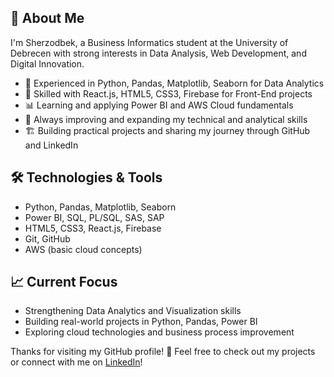 ## 💼 About Me
I'm Sherzodbek, a Business Informatics student at the University of Debrecen with strong interests in Data Analysis, Web Development, and Digital Innovation.

- 🔎 Experienced in Python, Pandas, Matplotlib, Seaborn for Data Analytics
- 🧠 Skilled with React.js, HTML5, CSS3, Firebase for Front-End projects
- 📊 Learning and applying Power BI and AWS Cloud fundamentals
- 🌱 Always improving and expanding my technical and analytical skills
- 🏗️ Building practical projects and sharing my journey through GitHub and LinkedIn

## 🛠️ Technologies & Tools
- Python, Pandas, Matplotlib, Seaborn
- Power BI, SQL, PL/SQL, SAS, SAP
- HTML5, CSS3, React.js, Firebase
- Git, GitHub
- AWS (basic cloud concepts)

## 📈 Current Focus
- Strengthening Data Analytics and Visualization skills  
- Building real-world projects in Python, Pandas, Power BI  
- Exploring cloud technologies and business process improvement  

Thanks for visiting my GitHub profile! 🚀
Feel free to check out my projects or connect with me on [LinkedIn](www.linkedin.com/in/sherzodbekakhmadjonov)!
